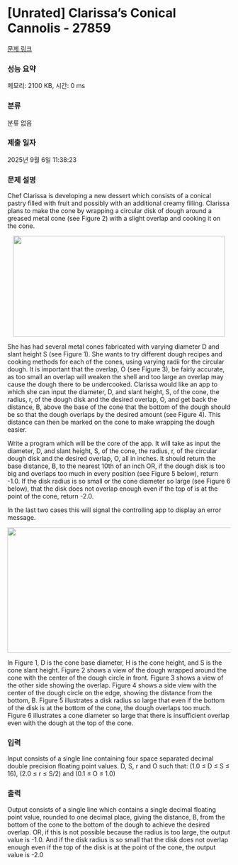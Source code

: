 # [Unrated] Clarissa’s Conical Cannolis - 27859 

[문제 링크](https://www.acmicpc.net/problem/27859) 

### 성능 요약

메모리: 2100 KB, 시간: 0 ms

### 분류

분류 없음

### 제출 일자

2025년 9월 6일 11:38:23

### 문제 설명

<p>Chef Clarissa is developing a new dessert which consists of a conical pastry filled with fruit and possibly with an additional creamy filling. Clarissa plans to make the cone by wrapping a circular disk of dough around a greased metal cone (see Figure 2) with a slight overlap and cooking it on the cone.</p>

<p style="text-align: center;"><img alt="" src="https://upload.acmicpc.net/ba6fc2a7-2a01-4322-a9be-b40dd483f82e/-/preview/" style="width: 478px; height: 227px;"></p>

<p>She has had several metal cones fabricated with varying diameter D and slant height S (see Figure 1). She wants to try different dough recipes and cooking methods for each of the cones, using varying radii for the circular dough. It is important that the overlap, O (see Figure 3), be fairly accurate, as too small an overlap will weaken the shell and too large an overlap may cause the dough there to be undercooked. Clarissa would like an app to which she can input the diameter, D, and slant height, S, of the cone, the radius, r, of the dough disk and the desired overlap, O, and get back the distance, B, above the base of the cone that the bottom of the dough should be so that the dough overlaps by the desired amount (see Figure 4). This distance can then be marked on the cone to make wrapping the dough easier.</p>

<p>Write a program which will be the core of the app. It will take as input the diameter, D, and slant height, S, of the cone, the radius, r, of the circular dough disk and the desired overlap, O, all in inches. It should return the base distance, B, to the nearest 10th of an inch OR, if the dough disk is too big and overlaps too much in every position (see Figure 5 below), return -1.0. If the disk radius is so small or the cone diameter so large (see Figure 6 below), that the disk does not overlap enough even if the top of is at the point of the cone, return -2.0.</p>

<p>In the last two cases this will signal the controlling app to display an error message.</p>

<p style="text-align: center;"><img alt="" src="https://upload.acmicpc.net/9c91ceec-eafb-4554-a97d-1f663cd419a2/-/preview/" style="width: 547px; height: 282px;"></p>

<p>In Figure 1, D is the cone base diameter, H is the cone height, and S is the cone slant height. Figure 2 shows a view of the dough wrapped around the cone with the center of the dough circle in front. Figure 3 shows a view of the other side showing the overlap. Figure 4 shows a side view with the center of the dough circle on the edge, showing the distance from the bottom, B. Figure 5 illustrates a disk radius so large that even if the bottom of the disk is at the bottom of the cone, the dough overlaps too much. Figure 6 illustrates a cone diameter so large that there is insufficient overlap even with the dough at the top of the cone.</p>

### 입력 

 <p>Input consists of a single line containing four space separated decimal double precision floating point values. D, S, r and O such that: (1.0 ≤ D ≤ S ≤ 16), (2.0 ≤ r ≤ S/2) and (0.1 ≤ O ≤ 1.0)</p>

### 출력 

 <p>Output consists of a single line which contains a single decimal floating point value, rounded to one decimal place, giving the distance, B, from the bottom of the cone to the bottom of the dough to achieve the desired overlap. OR, if this is not possible because the radius is too large, the output value is -1.0. And if the disk radius is so small that the disk does not overlap enough even if the top of the disk is at the point of the cone, the output value is -2.0</p>

